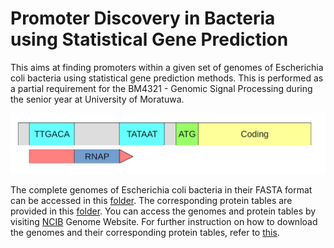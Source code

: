 # Promoter Discovery in Bacteria using Statistical Gene Prediction
This aims at finding promoters within a given set of genomes of Escherichia coli bacteria using statistical gene prediction methods. This is performed as a partial requirement for the BM4321 - Genomic Signal Processing during the senior year at University of Moratuwa.

![Pribnow Box Search](https://github.com/Kalana304/Promoter-Discovery-in-Bacteria/blob/main/Documentation/Promotor%20search.png)

The complete genomes of Escherichia coli bacteria in their FASTA format can be accessed in this [folder](https://github.com/Kalana304/Promoter-Discovery-in-Bacteria/tree/main/Genomes). The corresponding protein tables are provided in this [folder](https://github.com/Kalana304/Promoter-Discovery-in-Bacteria/tree/main/ProteinTables). You can access the genomes and protein tables by visiting [NCIB](https://www.ncbi.nlm.nih.gov/genome/) Genome Website. For further instruction on how to download the genomes and their corresponding protein tables, refer to [this](https://www.ncbi.nlm.nih.gov/genome/doc/ftpfaq/#:~:text=To%20use%20the%20download%20service,button%20to%20start%20the%20download).

